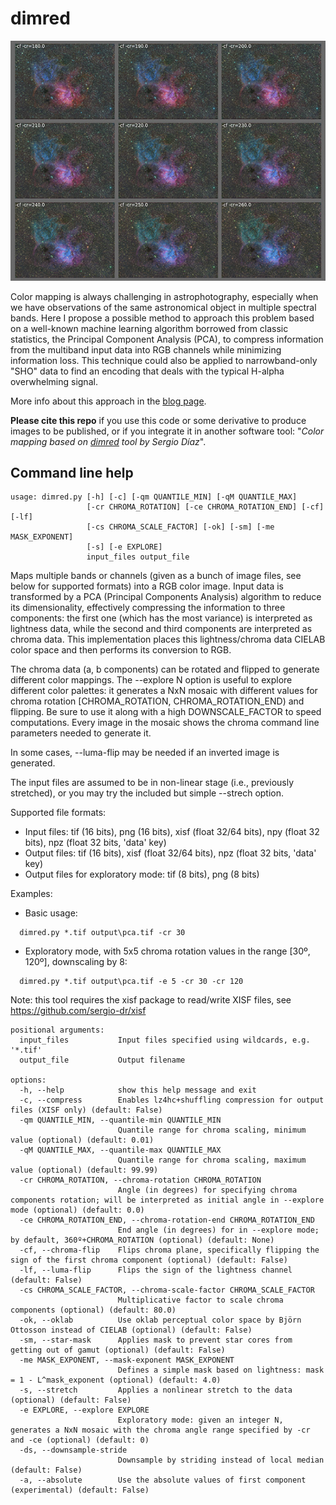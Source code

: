 # dimred

![PCA](./pca.jpg) 

Color mapping is always challenging in astrophotography, especially when we have observations of the same astronomical object in multiple spectral bands. Here I propose a possible method to approach this problem based on a well-known machine learning algorithm borrowed from classic statistics, the Principal Component Analysis (PCA), to compress information from the multiband input data into RGB channels while minimizing information loss. This technique could also be applied to narrowband-only "SHO" data to find an encoding that deals with the typical H-alpha overwhelming signal. 

More info about this approach in the [blog page](https://expandingastro.blogspot.com/2021/12/multiband-mapping-for-astrophotography.html). 

**Please cite this repo** if you use this code or some derivative to produce images to be published, or if you integrate it in another software tool: "*Color mapping based on [dimred](https://github.com/sergio-dr/dimred_astro) tool by Sergio Díaz*". 


## Command line help

```
usage: dimred.py [-h] [-c] [-qm QUANTILE_MIN] [-qM QUANTILE_MAX]
                 [-cr CHROMA_ROTATION] [-ce CHROMA_ROTATION_END] [-cf] [-lf]
                 [-cs CHROMA_SCALE_FACTOR] [-ok] [-sm] [-me MASK_EXPONENT]
                 [-s] [-e EXPLORE]
                 input_files output_file
```

Maps multiple bands or channels (given as a bunch of image files, see below for supported formats) 
into a RGB color image. Input data is transformed by a PCA (Principal Components Analysis) 
algorithm to reduce its dimensionality, effectively compressing the information to three 
components: the first one (which has the most variance) is interpreted as lightness data, while 
the second and third components are interpreted as chroma data. This implementation places this 
lightness/chroma data CIELAB color space and then performs its conversion to RGB. 

The chroma data (a, b components) can be rotated and flipped to generate different color mappings.
The --explore N option is useful to explore different color palettes: it generates a NxN mosaic 
with different values for chroma rotation [CHROMA_ROTATION, CHROMA_ROTATION_END) and flipping. Be 
sure to use it along with a high DOWNSCALE_FACTOR to speed computations. Every image in the mosaic 
shows the chroma command line parameters needed to generate it. 

In some cases, --luma-flip may be needed if an inverted image is generated.

The input files are assumed to be in non-linear stage (i.e., previously stretched), or you may try 
the included but simple --strech option.

Supported file formats:
* Input files: tif (16 bits), png (16 bits), xisf (float 32/64 bits), npy (float 32 bits), npz (float 32 bits, 'data' key)
* Output files: tif (16 bits), xisf (float 32/64 bits), npz (float 32 bits, 'data' key)
* Output files for exploratory mode: tif (8 bits), png (8 bits)

Examples:
* Basic usage:
```
  dimred.py *.tif output\pca.tif -cr 30
```

* Exploratory mode, with 5x5 chroma rotation values in the range [30º, 120º], downscaling by 8:
```
  dimred.py *.tif output\pca.tif -e 5 -cr 30 -cr 120
```

Note: this tool requires the xisf package to read/write XISF files, see https://github.com/sergio-dr/xisf

```
positional arguments:
  input_files           Input files specified using wildcards, e.g. '*.tif'
  output_file           Output filename

options:
  -h, --help            show this help message and exit
  -c, --compress        Enables lz4hc+shuffling compression for output files (XISF only) (default: False)
  -qm QUANTILE_MIN, --quantile-min QUANTILE_MIN
                        Quantile range for chroma scaling, minimum value (optional) (default: 0.01)
  -qM QUANTILE_MAX, --quantile-max QUANTILE_MAX
                        Quantile range for chroma scaling, maximum value (optional) (default: 99.99)
  -cr CHROMA_ROTATION, --chroma-rotation CHROMA_ROTATION
                        Angle (in degrees) for specifying chroma components rotation; will be interpreted as initial angle in --explore mode (optional) (default: 0.0)
  -ce CHROMA_ROTATION_END, --chroma-rotation-end CHROMA_ROTATION_END
                        End angle (in degrees) for in --explore mode; by default, 360º+CHROMA_ROTATION (optional) (default: None)
  -cf, --chroma-flip    Flips chroma plane, specifically flipping the sign of the first chroma component (optional) (default: False)
  -lf, --luma-flip      Flips the sign of the lightness channel (default: False)
  -cs CHROMA_SCALE_FACTOR, --chroma-scale-factor CHROMA_SCALE_FACTOR
                        Multiplicative factor to scale chroma components (optional) (default: 80.0)
  -ok, --oklab          Use oklab perceptual color space by Björn Ottosson instead of CIELAB (optional) (default: False)
  -sm, --star-mask      Applies mask to prevent star cores from getting out of gamut (optional) (default: False)
  -me MASK_EXPONENT, --mask-exponent MASK_EXPONENT
                        Defines a simple mask based on lightness: mask = 1 - L^mask_exponent (optional) (default: 4.0)
  -s, --stretch         Applies a nonlinear stretch to the data (optional) (default: False)
  -e EXPLORE, --explore EXPLORE
                        Exploratory mode: given an integer N, generates a NxN mosaic with the chroma angle range specified by -cr and -ce (optional) (default: 0)
  -ds, --downsample-stride
                        Downsample by striding instead of local median (default: False)
  -a, --absolute        Use the absolute values of first component (experimental) (default: False)
```
